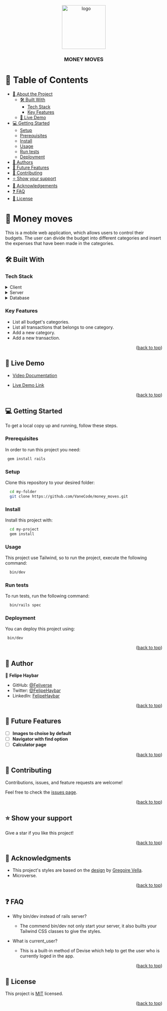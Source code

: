 <div align="center">

  <img src="murple_logo.png" alt="logo" width="140"  height="auto" />
  <br/>

  <h3><b>MONEY MOVES</b></h3>

</div>


# 📗 Table of Contents

- [📖 About the Project](#about-project)
  - [🛠 Built With](#built-with)
    - [Tech Stack](#tech-stack)
    - [Key Features](#key-features)
  - [🚀 Live Demo](#live-demo)
- [💻 Getting Started](#getting-started)
  - [Setup](#setup)
  - [Prerequisites](#prerequisites)
  - [Install](#install)
  - [Usage](#usage)
  - [Run tests](#run-tests)
  - [Deployment](#triangular_flag_on_post-deployment)
- [👥 Authors](#authors)
- [🔭 Future Features](#future-features)
- [🤝 Contributing](#contributing)
- [⭐️ Show your support](#support)
- [🙏 Acknowledgements](#acknowledgements)
- [❓ FAQ](#faq)
- [📝 License](#license)

# 📖 Money moves <a name="about-project"></a>

This is a mobile web application, which allows users to control their budgets. The user can divide the budget into different categories and insert the expenses that have been made in the categories. 

## 🛠 Built With <a name="built-with"></a>

### Tech Stack <a name="tech-stack"></a>

<details>
  <summary>Client</summary>
  <ul>
    <li><a href="https://rubyonrails.org/">Ruby on Rails</a></li>
  </ul>
</details>

<details>
  <summary>Server</summary>
  <ul>
    <li><a href="https://render.com/">Render</a></li>
  </ul>
</details>

<details>
<summary>Database</summary>
  <ul>
    <li><a href="https://www.postgresql.org/">PostgreSQL</a></li>
  </ul>
</details>

### Key Features <a name="key-features"></a>

- List all budget's categories.
- List all transactions that belongs to one category.
- Add a new category.
- Add a new transaction.

<p align="right">(<a href="#readme-top">back to top</a>)</p>

## 🚀 Live Demo <a name="live-demo"></a>

- [Video Documentation](https://youtu.be/6C62rAlq0Ow)

- [Live Demo Link](https://money-moves.onrender.com)

<p align="right">(<a href="#readme-top">back to top</a>)</p>

<!-- GETTING STARTED -->

## 💻 Getting Started <a name="getting-started"></a>

To get a local copy up and running, follow these steps.

### Prerequisites

In order to run this project you need:


```sh
 gem install rails
```

### Setup

Clone this repository to your desired folder:

```sh
  cd my-folder
  git clone https://github.com/VaneCode/money_moves.git
```

### Install

Install this project with:

```sh
  cd my-project
  gem install
```

### Usage

This project use Tailwind, so to run the project, execute the following command:


```sh
  bin/dev
```

### Run tests

To run tests, run the following command:

```sh
  bin/rails spec
```

### Deployment

You can deploy this project using:


```sh
 bin/dev
```

<p align="right">(<a href="#readme-top">back to top</a>)</p>

## 👥 Author <a name="authors"></a>

👤 **Felipe Haybar**

- GitHub: [@Feliverse](https://github.com/Feliverse)
- Twitter: [@FelipeHaybar](https://twitter.com/FelipeHaybar)
- LinkedIn: [FelipeHaybar](https://linkedin.com/in/FelipeHaybar)

<p align="right">(<a href="#readme-top">back to top</a>)</p>

## 🔭 Future Features <a name="future-features"></a>

- [ ] **Images to choise by default**
- [ ] **Navigator with find option**
- [ ] **Calculator page**

<p align="right">(<a href="#readme-top">back to top</a>)</p>

## 🤝 Contributing <a name="contributing"></a>

Contributions, issues, and feature requests are welcome!

Feel free to check the [issues page](../../issues/).

<p align="right">(<a href="#readme-top">back to top</a>)</p>

## ⭐️ Show your support <a name="support"></a>

Give a star if you like this project!

<p align="right">(<a href="#readme-top">back to top</a>)</p>

## 🙏 Acknowledgments <a name="acknowledgements"></a>

- This project's styles are based on the [design](https://www.behance.net/gallery/19759151/Snapscan-iOs-design-and-branding?tracking_source=&&&) by [Gregoire Vella](http://linkedin.com/company/minimalapps).
- Microverse.

<p align="right">(<a href="#readme-top">back to top</a>)</p>

## ❓ FAQ <a name="faq"></a>

- Why bin/dev instead of rails server?

  - The commend bin/dev not only start your server, it also builts your Tailwind CSS classes to give the styles.

- What is current_user?

  - This is a built-in method of Devise which help to get the user who is currently loged in the app.

<p align="right">(<a href="#readme-top">back to top</a>)</p>


## 📝 License <a name="license"></a>

This project is [MIT](./LICENSE) licensed.

<p align="right">(<a href="#readme-top">back to top</a>)</p>
